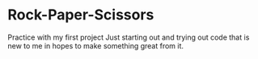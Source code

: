 # Rock-Paper-Scissors
Practice with my first project
Just starting out and trying out code that is new to me in hopes to make something great from it.
